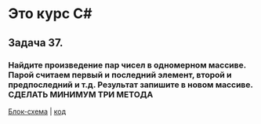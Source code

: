 # Это курс C#

## Задача 37.
### Найдите произведение пар чисел в одномерном массиве. Парой считаем первый и последний элемент, второй и предпоследний и т.д. Результат запишите в новом массиве. СДЕЛАТЬ МИНИМУМ ТРИ МЕТОДА
[Блок-схема](Ex37/diagram.drawio.png) | [код](Ex37/Program.cs)
